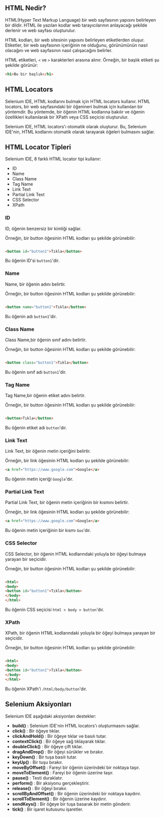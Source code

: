 ## HTML Nedir?

HTML(Hyper Text Markup Language) bir web sayfasının yapısını belirleyen bir dildir. HTML ile yazılan kodlar web
tarayıcılarının anlayacağı şekilde derlenir ve web sayfası oluşturulur.

HTML kodları, bir web sitesinin yapısını belirleyen etiketlerden oluşur. Etiketler, bir web sayfasının içeriğinin ne
olduğunu, görünümünün nasıl olacağını ve web sayfasının nasıl çalışacağını belirler.

HTML etiketleri, `<` ve `>` karakterleri arasına alınır. Örneğin, bir başlık etiketi şu şekilde görünür:

```html
<h1>Bu bir başlık</h1>
```

## HTML Locators

Selenium IDE, HTML kodlarını bulmak için HTML locators kullanır. HTML locators, bir web sayfasındaki bir öğenineri
bulmak için kullanılan bir yöntemdir. Bu yöntemde, bir öğenin HTML kodlarına bakılır ve öğenin özellikleri
kullanılarak bir XPath veya CSS seçicisi oluşturulur.

Selenium IDE, HTML locators'ı otomatik olarak oluşturur. Bu, Selenium IDE'nin, HTML kodlarını otomatik olarak
tarayarak öğeleri bulmasını sağlar.

## HTML Locator Tipleri

Selenium IDE, 8 farklı HTML locator tipi kullanır:

* ID
* Name
* Class Name
* Tag Name
* Link Text
* Partial Link Text
* CSS Selector
* XPath

### ID

ID, öğenin benzersiz bir kimliği sağlar.

Örneğin, bir button öğesinin HTML kodları şu şekilde görünebilir:

```html

<button id="button1">Tıkla</button>
```

Bu öğenin ID'si `button1`'dir.

### Name

Name, bir öğenin adını belirtir.

Örneğin, bir button öğesinin HTML kodları şu şekilde görünebilir:

```html

<button name="button1">Tıkla</button>
```

Bu öğenin adı `button1`'dir.

### Class Name

Class Name,bir öğenin sınıf adını belirtir.

Örneğin, bir button öğesinin HTML kodları şu şekilde görünebilir:

```html

<button class="button1">Tıkla</button>
```

Bu öğenin sınıf adı `button1`'dir.

### Tag Name

Tag Name,bir öğenin etiket adını belirtir.

Örneğin, bir button öğesinin HTML kodları şu şekilde görünebilir:

```html

<button>Tıkla</button>
```

Bu öğenin etiket adı `button`'dır.

### Link Text

Link Text, bir öğenin metin içeriğini belirtir.

Örneğin, bir link öğesinin HTML kodları şu şekilde görünebilir:

```html
<a href="https://www.google.com">Google</a>
```

Bu öğenin metin içeriği `Google`'dır.

### Partial Link Text

Partial Link Text, bir öğenin metin içeriğinin bir kısmını belirtir.

Örneğin, bir link öğesinin HTML kodları şu şekilde görünebilir:

```html
<a href="https://www.google.com">Google</a>
```

Bu öğenin metin içeriğinin bir kısmı `Goo`'dır.

### CSS Selector

CSS Selector, bir öğenin HTML kodlarındaki yoluyla bir öğeyi bulmaya yarayan bir seçicidir.

Örneğin, bir button öğesinin HTML kodları şu şekilde görünebilir:

```html

<html>
<body>
<button id="button1">Tıkla</button>
</body>
</html>
```

Bu öğenin CSS seçicisi `html > body > button`'dır.

### XPath

XPath, bir öğenin HTML kodlarındaki yoluyla bir öğeyi bulmaya yarayan bir seçicidir.

Örneğin, bir button öğesinin HTML kodları şu şekilde görünebilir:

```html

<html>
<body>
<button id="button1">Tıkla</button>
</body>
</html>
```

Bu öğenin XPath'i `/html/body/button`'dır.

## Selenium Aksiyonları

Selenium IDE aşağıdaki aksiyonları destekler:

* **build()** : Selenium IDE'nin HTML locators'ı oluşturmasını sağlar.
* **click()** : Bir öğeye tıklar.
* **clickAndHold()** : Bir öğeye tıklar ve basılı tutar.
* **contextClick()** : Bir öğeye sağ tıklayarak tıklar.
* **doubleClick()** : Bir öğeye çift tıklar.
* **dragAndDrop()** : Bir öğeyi sürükler ve bırakır.
* **keyDown()** : Bir tuşa basılı tutar.
* **keyUp()** : Bir tuşu bırakır.
* **moveByOffset()** : Fareyi bir öğenin üzerindeki bir noktaya taşır.
* **moveToElement()** : Fareyi bir öğenin üzerine taşır.
* **pause()** : Testi duraklatır.
* **perform()** : Bir aksiyonu gerçekleştirir.
* **release()** : Bir öğeyi bırakır.
* **scrollByAndOffset()** : Bir öğenin üzerindeki bir noktaya kaydırır.
* **scrollToElement()** : Bir öğenin üzerine kaydırır.
* **sendKeys()** : Bir öğeye bir tuşa basarak bir metin gönderir.
* **tick()** : Bir işaret kutusunu işaretler.
